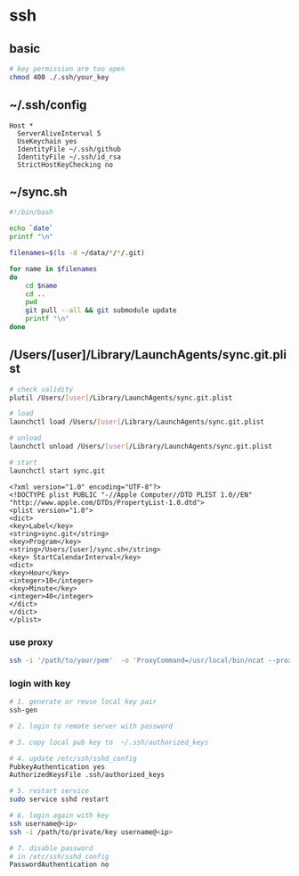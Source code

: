 # ssh

## basic

```bash
# key permission are too open
chmod 400 ./.ssh/your_key
```

## ~/.ssh/config

    Host *
      ServerAliveInterval 5
      UseKeychain yes
      IdentityFile ~/.ssh/github
      IdentityFile ~/.ssh/id_rsa
      StrictHostKeyChecking no

## ~/sync.sh

```bash
#!/bin/bash

echo `date`
printf "\n"

filenames=$(ls -d ~/data/*/*/.git)

for name in $filenames
do
    cd $name
    cd ..
    pwd
    git pull --all && git submodule update
    printf "\n"
done
```

## /Users/[user]/Library/LaunchAgents/sync.git.plist

```bash
# check validity
plutil /Users/[user]/Library/LaunchAgents/sync.git.plist

# load
launchctl load /Users/[user]/Library/LaunchAgents/sync.git.plist

# unload
launchctl unload /Users/[user]/Library/LaunchAgents/sync.git.plist

# start
launchctl start sync.git
```

```plist
<?xml version="1.0" encoding="UTF-8"?>
<!DOCTYPE plist PUBLIC "-//Apple Computer//DTD PLIST 1.0//EN" "http://www.apple.com/DTDs/PropertyList-1.0.dtd">
<plist version="1.0">
<dict>
<key>Label</key>
<string>sync.git</string>
<key>Program</key>
<string>/Users/[user]/sync.sh</string>
<key> StartCalendarInterval</key>
<dict>
<key>Hour</key>
<integer>10</integer>
<key>Minute</key>
<integer>40</integer>
</dict>
</dict>
</plist>
```

### use proxy

```bash
ssh -i '/path/to/your/pem'  -o 'ProxyCommand=/usr/local/bin/ncat --proxy <proxy_ip>:<proxy_port> --proxy-type http %h %p' <user_name>@<ip>
```

### login with key

```bash
# 1. generate or reuse local key pair
ssh-gen

# 2. login to remote server with password

# 3. copy local pub key to  ~/.ssh/authorized_keys

# 4. update /etc/ssh/sshd_config
PubkeyAuthentication yes
AuthorizedKeysFile .ssh/authorized_keys

# 5. restart service
sudo service sshd restart

# 6. login again with key
ssh username@<ip>
ssh -i /path/to/private/key username@<ip>

# 7. disable password 
# in /etc/ssh/sshd_config
PasswordAuthentication no
```
